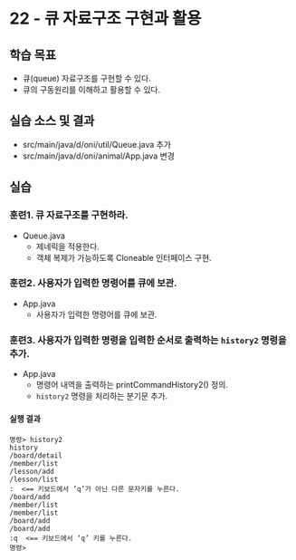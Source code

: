 # 22 - 큐 자료구조 구현과 활용

## 학습 목표

- 큐(queue) 자료구조를 구현할 수 있다.
- 큐의 구동원리를 이해하고 활용할 수 있다.


## 실습 소스 및 결과

- src/main/java/d/oni/util/Queue.java 추가
- src/main/java/d/oni/animal/App.java 변경

## 실습

### 훈련1. 큐 자료구조를 구현하라.

- Queue.java
    - 제네릭을 적용한다.
    - 객체 복제가 가능하도록 Cloneable 인터페이스 구현.


### 훈련2. 사용자가 입력한 명령어를 큐에 보관.

- App.java
    - 사용자가 입력한 명령어를 큐에 보관.


### 훈련3. 사용자가 입력한 명령을 입력한 순서로 출력하는 `history2` 명령을 추가.

- App.java
    - 명령어 내역을 출력하는 printCommandHistory2() 정의.
    - `history2` 명령을 처리하는 분기문 추가.

#### 실행 결과

```
명령> history2
history
/board/detail
/member/list
/lesson/add
/lesson/list
:  <== 키보드에서 ‘q’가 아닌 다른 문자키를 누른다.
/board/add
/member/list
/member/list
/board/add
/board/add
:q  <== 키보드에서 ‘q’ 키를 누른다.
명령>

```
